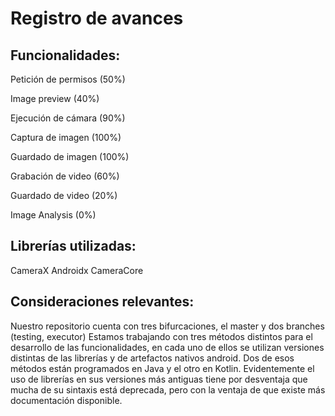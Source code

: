 
# Registro de avances


## Funcionalidades:

Petición de permisos (50%)

Image preview (40%)

Ejecución de cámara (90%)

Captura de imagen (100%)

Guardado de imagen (100%)
 
Grabación de video (60%)

Guardado de video (20%)

Image Analysis (0%)

## Librerías utilizadas:

CameraX
Androidx CameraCore

## Consideraciones relevantes:

Nuestro repositorio cuenta con tres bifurcaciones, el master y dos branches (testing, executor)
Estamos trabajando con tres métodos distintos para el desarrollo de las funcionalidades, en cada uno de ellos
se utilizan versiones distintas de las librerías y de artefactos nativos android. Dos de esos métodos están
programados en Java y el otro en Kotlin. Evidentemente el uso de librerías en sus versiones más antiguas tiene
por desventaja que mucha de su sintaxis está deprecada, pero con la ventaja de que existe más documentación disponible.



	


